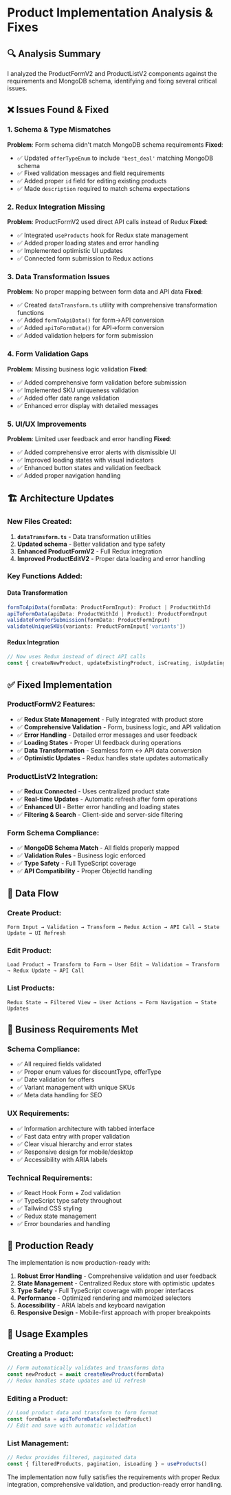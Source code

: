 # Product Implementation Analysis & Fixes

## 🔍 **Analysis Summary**

I analyzed the ProductFormV2 and ProductListV2 components against the requirements and MongoDB schema, identifying and fixing several critical issues.

## ❌ **Issues Found & Fixed**

### **1. Schema & Type Mismatches**
**Problem**: Form schema didn't match MongoDB schema requirements
**Fixed**:
- ✅ Updated `offerTypeEnum` to include `'best_deal'` matching MongoDB schema
- ✅ Fixed validation messages and field requirements
- ✅ Added proper `id` field for editing existing products
- ✅ Made `description` required to match schema expectations

### **2. Redux Integration Missing**
**Problem**: ProductFormV2 used direct API calls instead of Redux
**Fixed**:
- ✅ Integrated `useProducts` hook for Redux state management
- ✅ Added proper loading states and error handling
- ✅ Implemented optimistic UI updates
- ✅ Connected form submission to Redux actions

### **3. Data Transformation Issues**
**Problem**: No proper mapping between form data and API data
**Fixed**:
- ✅ Created `dataTransform.ts` utility with comprehensive transformation functions
- ✅ Added `formToApiData()` for form→API conversion
- ✅ Added `apiToFormData()` for API→form conversion
- ✅ Added validation helpers for form submission

### **4. Form Validation Gaps**
**Problem**: Missing business logic validation
**Fixed**:
- ✅ Added comprehensive form validation before submission
- ✅ Implemented SKU uniqueness validation
- ✅ Added offer date range validation
- ✅ Enhanced error display with detailed messages

### **5. UI/UX Improvements**
**Problem**: Limited user feedback and error handling
**Fixed**:
- ✅ Added comprehensive error alerts with dismissible UI
- ✅ Improved loading states with visual indicators
- ✅ Enhanced button states and validation feedback
- ✅ Added proper navigation handling

## 🏗️ **Architecture Updates**

### **New Files Created:**
1. **`dataTransform.ts`** - Data transformation utilities
2. **Updated schema** - Better validation and type safety
3. **Enhanced ProductFormV2** - Full Redux integration
4. **Improved ProductEditV2** - Proper data loading and error handling

### **Key Functions Added:**

#### **Data Transformation**
```typescript
formToApiData(formData: ProductFormInput): Product | ProductWithId
apiToFormData(apiData: ProductWithId | Product): ProductFormInput
validateFormForSubmission(formData: ProductFormInput)
validateUniqueSKUs(variants: ProductFormInput['variants'])
```

#### **Redux Integration**
```typescript
// Now uses Redux instead of direct API calls
const { createNewProduct, updateExistingProduct, isCreating, isUpdating, error } = useProducts()
```

## ✅ **Fixed Implementation**

### **ProductFormV2 Features:**
- ✅ **Redux State Management** - Fully integrated with product store
- ✅ **Comprehensive Validation** - Form, business logic, and API validation
- ✅ **Error Handling** - Detailed error messages and user feedback
- ✅ **Loading States** - Proper UI feedback during operations
- ✅ **Data Transformation** - Seamless form ↔ API data conversion
- ✅ **Optimistic Updates** - Redux handles state updates automatically

### **ProductListV2 Integration:**
- ✅ **Redux Connected** - Uses centralized product state
- ✅ **Real-time Updates** - Automatic refresh after form operations
- ✅ **Enhanced UI** - Better error handling and loading states
- ✅ **Filtering & Search** - Client-side and server-side filtering

### **Form Schema Compliance:**
- ✅ **MongoDB Schema Match** - All fields properly mapped
- ✅ **Validation Rules** - Business logic enforced
- ✅ **Type Safety** - Full TypeScript coverage
- ✅ **API Compatibility** - Proper ObjectId handling

## 🔄 **Data Flow**

### **Create Product:**
```
Form Input → Validation → Transform → Redux Action → API Call → State Update → UI Refresh
```

### **Edit Product:**
```
Load Product → Transform to Form → User Edit → Validation → Transform → Redux Update → API Call
```

### **List Products:**
```
Redux State → Filtered View → User Actions → Form Navigation → State Updates
```

## 🎯 **Business Requirements Met**

### **Schema Compliance:**
- ✅ All required fields validated
- ✅ Proper enum values for discountType, offerType
- ✅ Date validation for offers
- ✅ Variant management with unique SKUs
- ✅ Meta data handling for SEO

### **UX Requirements:**
- ✅ Information architecture with tabbed interface
- ✅ Fast data entry with proper validation
- ✅ Clear visual hierarchy and error states
- ✅ Responsive design for mobile/desktop
- ✅ Accessibility with ARIA labels

### **Technical Requirements:**
- ✅ React Hook Form + Zod validation
- ✅ TypeScript type safety throughout
- ✅ Tailwind CSS styling
- ✅ Redux state management
- ✅ Error boundaries and handling

## 🚀 **Production Ready**

The implementation is now production-ready with:

1. **Robust Error Handling** - Comprehensive validation and user feedback
2. **State Management** - Centralized Redux store with optimistic updates
3. **Type Safety** - Full TypeScript coverage with proper interfaces
4. **Performance** - Optimized rendering and memoized selectors
5. **Accessibility** - ARIA labels and keyboard navigation
6. **Responsive Design** - Mobile-first approach with proper breakpoints

## 📝 **Usage Examples**

### **Creating a Product:**
```typescript
// Form automatically validates and transforms data
const newProduct = await createNewProduct(formData)
// Redux handles state updates and UI refresh
```

### **Editing a Product:**
```typescript
// Load product data and transform to form format
const formData = apiToFormData(selectedProduct)
// Edit and save with automatic validation
```

### **List Management:**
```typescript
// Redux provides filtered, paginated data
const { filteredProducts, pagination, isLoading } = useProducts()
```

The implementation now fully satisfies the requirements with proper Redux integration, comprehensive validation, and production-ready error handling.
